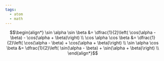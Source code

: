 ```yaml
---
tags:
  - atom
  - math
---
```

$$\begin{align*}
	\sin \alpha \sin \beta &= \dfrac{1}{2}\left( \cos(\alpha - \beta) - \cos(\alpha + \beta)\right) \\
	\cos \alpha \cos \beta &= \dfrac{1}{2}\left( \cos(\alpha - \beta) + \cos(\alpha + \beta)\right) \\
	\sin \alpha \cos \beta &= \dfrac{1}{2}\left( \sin(\alpha - \beta) + \sin(\alpha + \beta)\right) \\
\end{align*}$$